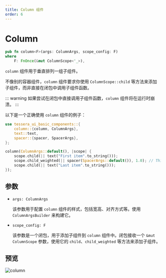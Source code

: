 ```yaml
---
title: Column 组件
order: 6
---
```


# Column

```rust
pub fn column<F>(args: ColumnArgs, scope_config: F)
where
    F: FnOnce(&mut ColumnScope<'_>),
```

`column` 组件用于垂直排列一组子组件。

不像别的容器组件，`column` 组件要求你使用 `ColumnScope::child` 等方法来添加子组件，而非直接在闭包中调用子组件函数。

::: warning
如果尝试在闭包中直接调用子组件函数，`column` 组件将在运行时崩溃。
:::

以下是一个正确使用 `column` 组件的例子：

```rust
use tessera_ui_basic_components::{
    column::{column, ColumnArgs},
    text::text,
    spacer::{spacer, SpacerArgs},
};

column(ColumnArgs::default(), |scope| {
    scope.child(|| text("First item".to_string()));
    scope.child_weighted(|| spacer(SpacerArgs::default()), 1.0); // This spacer will be flexible
    scope.child(|| text("Last item".to_string()));
});
```

## 参数

- `args: ColumnArgs`

  该参数用于配置 `column` 组件的样式，包括宽高、对齐方式等。使用 `ColumnArgsBuilder` 来构建它。

- `scope_config: F`

  该参数是一个闭包，用于添加子组件到 `column` 组件中。闭包接收一个 `&mut ColumnScope` 参数，使用它的 `child`、`child_weighted` 等方法来添加子组件。

## 预览

![column](/column_example.png)
